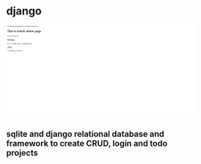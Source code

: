 # django



<img src="Capture029.png">



## sqlite and django relational database and framework to create CRUD, login and todo projects 
